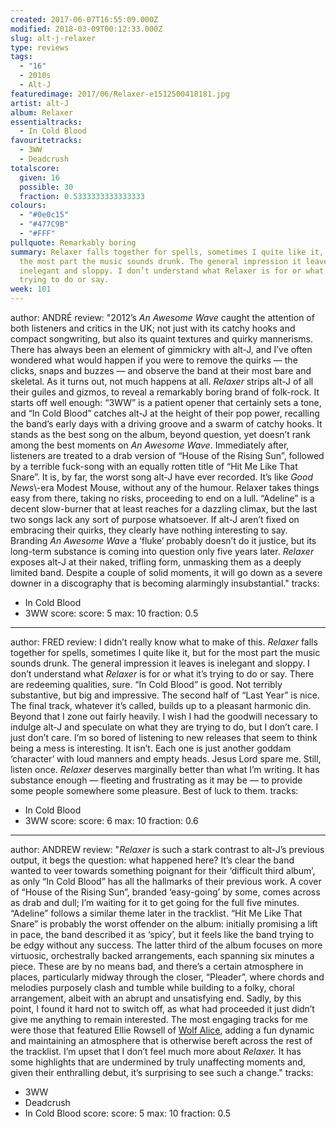 ```yaml
---
created: 2017-06-07T16:55:09.000Z
modified: 2018-03-09T00:12:33.000Z
slug: alt-j-relaxer
type: reviews
tags:
  - "16"
  - 2010s
  - Alt-J
featuredimage: 2017/06/Relaxer-e1512500418181.jpg
artist: alt-J
album: Relaxer
essentialtracks:
  - In Cold Blood
favouritetracks:
  - 3WW
  - Deadcrush
totalscore:
  given: 16
  possible: 30
  fraction: 0.5333333333333333
colours:
  - "#0e0c15"
  - "#477C9B"
  - "#FFF"
pullquote: Remarkably boring
summary: Relaxer falls together for spells, sometimes I quite like it, but for
  the most part the music sounds drunk. The general impression it leaves is
  inelegant and sloppy. I don’t understand what Relaxer is for or what it’s
  trying to do or say.
week: 101
---
```

author: ANDRÉ
review: "2012’s *An Awesome Wave* caught the attention of both listeners and
  critics in the UK; not just with its catchy hooks and compact songwriting, but
  also its quaint textures and quirky mannerisms. There has always been an
  element of gimmickry with alt-J, and I’ve often wondered what would happen if
  you were to remove the quirks — the clicks, snaps and buzzes — and observe the
  band at their most bare and skeletal. As it turns out, not much happens at
  all. *Relaxer* strips alt-J of all their guiles and gizmos, to reveal a
  remarkably boring brand of folk-rock. It starts off well enough: “3WW” is a
  patient opener that certainly sets a tone, and “In Cold Blood” catches alt-J
  at the height of their pop power, recalling the band’s early days with a
  driving groove and a swarm of catchy hooks. It stands as the best song on the
  album, beyond question, yet doesn’t rank among the best moments on *An Awesome
  Wave*. Immediately after, listeners are treated to a drab version of “House of
  the Rising Sun”, followed by a terrible fuck-song with an equally rotten title
  of “Hit Me Like That Snare”. It is, by far, the worst song alt-J have ever
  recorded. It’s like *Good News*\\-era Modest Mouse, without any of the humour.
  Relaxer takes things easy from there, taking no risks, proceeding to end on a
  lull. “Adeline” is a decent slow-burner that at least reaches for a dazzling
  climax, but the last two songs lack any sort of purpose whatsoever. If alt-J
  aren’t fixed on embracing their quirks, they clearly have nothing interesting
  to say. Branding *An Awesome Wave* a ‘fluke’ probably doesn’t do it justice,
  but its long-term substance is coming into question only five years later.
  *Relaxer* exposes alt-J at their naked, trifling form, unmasking them as a
  deeply limited band. Despite a couple of solid moments, it will go down as a
  severe downer in a discography that is becoming alarmingly insubstantial."
tracks:
  - In Cold Blood
  - ­3WW
score:
  score: 5
  max: 10
  fraction: 0.5
---
author: FRED
review: I didn’t really know what to make of this. *Relaxer* falls together for
  spells, sometimes I quite like it, but for the most part the music sounds
  drunk. The general impression it leaves is inelegant and sloppy. I don’t
  understand what *Relaxer* is for or what it’s trying to do or say. There are
  redeeming qualities, sure. “In Cold Blood” is good. Not terribly substantive,
  but big and impressive. The second half of “Last Year” is nice. The final
  track, whatever it’s called, builds up to a pleasant harmonic din. Beyond that
  I zone out fairly heavily. I wish I had the goodwill necessary to indulge
  alt-J and speculate on what they are trying to do, but I don’t care. I just
  don’t care. I’m so bored of listening to new releases that seem to think being
  a mess is interesting. It isn’t. Each one is just another goddam ‘character’
  with loud manners and empty heads. Jesus Lord spare me. Still, listen once.
  *Relaxer* deserves marginally better than what I’m writing. It has substance
  enough — fleeting and frustrating as it may be — to provide some people
  somewhere some pleasure. Best of luck to them.
tracks:
  - In Cold Blood
  - ­3WW
score:
  score: 6
  max: 10
  fraction: 0.6
---
author: ANDREW
review: "*Relaxer* is such a stark contrast to alt-J’s previous output, it begs
  the question: what happened here? It’s clear the band wanted to veer towards
  something poignant for their ‘difficult third album’, as only “In Cold Blood”
  has all the hallmarks of their previous work. A cover of “House of the Rising
  Sun”, branded ‘easy-going’ by some, comes across as drab and dull; I’m waiting
  for it to get going for the full five minutes. “Adeline” follows a similar
  theme later in the tracklist. “Hit Me Like That Snare” is probably the worst
  offender on the album: initially promising a lift in pace, the band described
  it as ‘spicy’, but it feels like the band trying to be edgy without any
  success. The latter third of the album focuses on more virtuosic, orchestrally
  backed arrangements, each spanning six minutes a piece. These are by no means
  bad, and there’s a certain atmosphere in places, particularly midway through
  the closer, “Pleader”, where chords and melodies purposely clash and tumble
  while building to a folky, choral arrangement, albeit with an abrupt and
  unsatisfying end. Sadly, by this point, I found it hard not to switch off, as
  what had proceeded it just didn’t give me anything to remain interested. The
  most engaging tracks for me were those that featured Ellie Rowsell of [Wolf
  Alice](<https://audioxide.com/reviews/wolf-alice-my-love-is-cool/>), adding a
  fun dynamic and maintaining an atmosphere that is otherwise bereft across the
  rest of the tracklist. I’m upset that I don’t feel much more about
  *Relaxer.* It has some highlights that are undermined by truly unaffecting
  moments and, given their enthralling debut, it’s surprising to see such a
  change."
tracks:
  - 3WW
  - ­Deadcrush
  - ­In Cold Blood
score:
  score: 5
  max: 10
  fraction: 0.5
